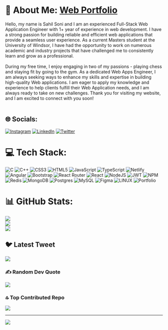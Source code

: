 # 💫 About Me: [Web Portfolio](https://sahilsoni.me/)
Hello, my name is Sahil Soni and I am an experienced Full-Stack Web Application Engineer with 1+ year of experience in web development. I have a strong passion for building reliable and efficient web applications that provide a seamless user experience. As a current Masters student at the University of Windsor, I have had the opportunity to work on numerous academic and industry projects that have challenged me to consistently learn and grow as a professional.<br><br>During my free time, I enjoy engaging in two of my passions - playing chess and staying fit by going to the gym. As a dedicated Web Apps Engineer, I am always seeking ways to enhance my skills and expertise in building high-quality Web applications. I am eager to apply my knowledge and experience to help clients fulfill their Web Application needs, and I am always ready to take on new challenges. Thank you for visiting my website, and I am excited to connect with you soon!<br><br>

## 🌐 Socials:
[![Instagram](https://img.shields.io/badge/Instagram-%23E4405F.svg?logo=Instagram&logoColor=white)](https://instagram.com/iamsahilsoni) [![LinkedIn](https://img.shields.io/badge/LinkedIn-%230077B5.svg?logo=linkedin&logoColor=white)](https://linkedin.com/in/lialh4) [![Twitter](https://img.shields.io/badge/Twitter-%231DA1F2.svg?logo=Twitter&logoColor=white)](https://twitter.com/yeahsahil) 

# 💻 Tech Stack:
![C](https://img.shields.io/badge/c-%2300599C.svg?style=plastic&logo=c&logoColor=white) ![C++](https://img.shields.io/badge/c++-%2300599C.svg?style=plastic&logo=c%2B%2B&logoColor=white) ![CSS3](https://img.shields.io/badge/css3-%231572B6.svg?style=plastic&logo=css3&logoColor=white) ![HTML5](https://img.shields.io/badge/html5-%23E34F26.svg?style=plastic&logo=html5&logoColor=white) ![JavaScript](https://img.shields.io/badge/javascript-%23323330.svg?style=plastic&logo=javascript&logoColor=%23F7DF1E) ![TypeScript](https://img.shields.io/badge/typescript-%23007ACC.svg?style=plastic&logo=typescript&logoColor=white) ![Netlify](https://img.shields.io/badge/netlify-%23000000.svg?style=plastic&logo=netlify&logoColor=#00C7B7) ![Angular](https://img.shields.io/badge/angular-%23DD0031.svg?style=plastic&logo=angular&logoColor=white) ![Bootstrap](https://img.shields.io/badge/bootstrap-%23563D7C.svg?style=plastic&logo=bootstrap&logoColor=white) ![React Router](https://img.shields.io/badge/React_Router-CA4245?style=plastic&logo=react-router&logoColor=white) ![React](https://img.shields.io/badge/react-%2320232a.svg?style=plastic&logo=react&logoColor=%2361DAFB) ![NodeJS](https://img.shields.io/badge/node.js-6DA55F?style=plastic&logo=node.js&logoColor=white) ![JWT](https://img.shields.io/badge/JWT-black?style=plastic&logo=JSON%20web%20tokens) ![NPM](https://img.shields.io/badge/NPM-%23000000.svg?style=plastic&logo=npm&logoColor=white) ![Redis](https://img.shields.io/badge/redis-%23DD0031.svg?style=plastic&logo=redis&logoColor=white) ![MongoDB](https://img.shields.io/badge/MongoDB-%234ea94b.svg?style=plastic&logo=mongodb&logoColor=white) ![Postgres](https://img.shields.io/badge/postgres-%23316192.svg?style=plastic&logo=postgresql&logoColor=white) ![MySQL](https://img.shields.io/badge/mysql-%2300f.svg?style=plastic&logo=mysql&logoColor=white) 	![Figma](https://img.shields.io/badge/figma-%23F24E1E.svg?style=plastic&logo=figma&logoColor=white) ![LINUX](https://img.shields.io/badge/Linux-FCC624?style=plastic&logo=linux&logoColor=black) ![Portfolio](https://img.shields.io/badge/Portfolio-%23000000.svg?style=plastic&logo=firefox&logoColor=#FF7139)
# 📊 GitHub Stats:
![](https://github-readme-stats.vercel.app/api?username=iamsahilsoni&theme=city_light&hide_border=false&include_all_commits=true&count_private=true)<br/>
![](https://github-readme-streak-stats.herokuapp.com/?user=iamsahilsoni&theme=city_light&hide_border=false)<br/>
![](https://github-readme-stats.vercel.app/api/top-langs/?username=iamsahilsoni&theme=city_light&hide_border=false&include_all_commits=true&count_private=true&layout=compact)

## 🐦 Latest Tweet
[![](https://gtce.itsvg.in/api?username=yeahsahil)](https://twitter.com/yeahSahil/status/1639810708404686848)

### ✍️ Random Dev Quote
![](https://quotes-github-readme.vercel.app/api?type=horizontal&theme=radical)

### 🔝 Top Contributed Repo
![](https://github-contributor-stats.vercel.app/api?username=iamsahilsoni&limit=5&theme=matrix&combine_all_yearly_contributions=true)

---
[![](https://visitcount.itsvg.in/api?id=iamsahilsoni&icon=2&color=5)](https://visitcount.itsvg.in)

<!-- Proudly created with GPRM ( https://gprm.itsvg.in ) -->
